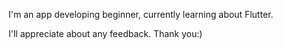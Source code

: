 I'm an app developing beginner, currently learning about Flutter.

I'll appreciate about any feedback. Thank you:)

<!---
SongKyuSeob/SongKyuSeob is a ✨ special ✨ repository because its `README.md` (this file) appears on your GitHub profile.
You can click the Preview link to take a look at your changes.
--->
